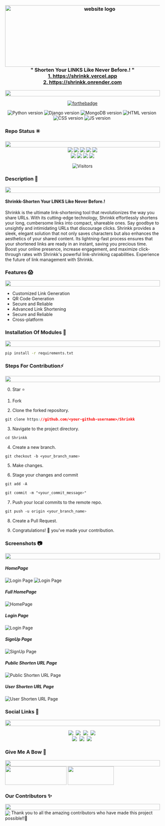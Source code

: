 <h3 align="center">
  <img alt="website logo" src="SCREENSHOTS/Shrinkk-logo.png" width="600px" height="200px"/><br/>
  " Shorten Your LINKS Like Never Before.! "<br/>
  <a href="https://shrinkk.vercel.app" target=""_blank> 1. https://shrinkk.vercel.app</a><br />
  <a href="https://shrinkk.onrender.com" target=""_blank> 2. https://shrinkk.onrender.com</a>
</h3>
<img src="https://i.imgur.com/dBaSKWF.gif" height="20" width="100%">


<div align="center">
  
[![forthebadge](https://forthebadge.com/images/badges/made-with-python.svg)](http://thismypc.com/)
</div>

<div align="center">
<img src="https://img.shields.io/badge/Python-7.9.2-red?style=for-the-badge&logo=python" alt="Python version" />&nbsp;<img src="https://img.shields.io/badge/Django-3.2.19-darkgreen?style=for-the-badge&logo=django" alt="Django version" />&nbsp;<img src="https://img.shields.io/badge/MongoDB-6.0-yellow?style=for-the-badge&logo=mongodb" alt="MongoDB version" />&nbsp;<img src="https://img.shields.io/badge/HTML-ornage?style=for-the-badge&logo=html" alt="HTML version" />&nbsp;<img src="https://img.shields.io/badge/CSS-blue?style=for-the-badge&logo=css" alt="CSS version" />&nbsp;<img src="https://img.shields.io/badge/JavaScript-green?style=for-the-badge&logo=javasscript" alt="JS version" />&nbsp;</p>
</div>


### Repo Status ✳️
<img src="https://i.imgur.com/dBaSKWF.gif" height="20" width="100%">

<div align="center">
 <img src="https://img.shields.io/github/repo-size/bishalde/Shrinkk?style=for-the-badge" />
	<img src="https://img.shields.io/github/stars/bishalde/Shrinkk?style=for-the-badge&color=FBCB0A" />
	<img src="https://img.shields.io/github/forks/bishalde/Shrinkk?style=for-the-badge&color=00C4FF" />
	<img src="https://img.shields.io/github/contributors/bishalde/Shrinkk?style=for-the-badge&color=FF5DA2" />
 	<img src="https://img.shields.io/github/last-commit/bishalde/Shrinkk?style=for-the-badge&color=54B435" /> 
<br>
	<img src="https://img.shields.io/github/issues/bishalde/Shrinkk?style=for-the-badge&color=green" />
	<img src="https://img.shields.io/github/issues-closed/bishalde/Shrinkk?style=for-the-badge&color=FF5403" />
	<img src="https://img.shields.io/github/issues-pr/bishalde/Shrinkk.svg?style=for-the-badge&color=green" />
	<img src="https://img.shields.io/github/issues-pr-closed/bishalde/Shrinkk?style=for-the-badge&color=FF5403" />
</div>
<div align="center">
 <p> 

 ![Visitors](https://api.visitorbadge.io/api/visitors?path=bishalde/Shrinkk%20&countColor=%2523263759&style=for-the-badge)
 </p>
 </div>
 

### Description 🌵
<img src="https://i.imgur.com/dBaSKWF.gif" height="20" width="100%">

#### Shrinkk-Shorten Your LINKS Like Never Before.!
Shrinkk is the ultimate link-shortening tool that revolutionizes the way you share URLs. With its cutting-edge technology, Shrinkk effortlessly shortens your long, cumbersome links into compact, shareable ones. Say goodbye to unsightly and intimidating URLs that discourage clicks. Shrinkk provides a sleek, elegant solution that not only saves characters but also enhances the aesthetics of your shared content. Its lightning-fast process ensures that your shortened links are ready in an instant, saving you precious time. Boost your online presence, increase engagement, and maximize click-through rates with Shrinkk's powerful link-shrinking capabilities. Experience the future of link management with Shrinkk.
### Features 😱
<img src="https://i.imgur.com/dBaSKWF.gif" height="20" width="100%">

- Customized Link Generation
- QR Code Generation
- Secure and Reliable
- Advanced Link Shortening
- Secure and Reliable
- Cross-platform

### Installation Of Modules 🚀
<img src="https://i.imgur.com/dBaSKWF.gif" height="20" width="100%">


```bash
pip install -r requirements.txt
```


### Steps For Contribution⚡
<img src="https://i.imgur.com/dBaSKWF.gif" height="20" width="100%">

0. Star ⭐

1. Fork 

2. Clone the forked repository.
```css
git clone https://github.com/<your-github-username>/Shrinkk
```
  
3. Navigate to the project directory.
```py
cd Shrinkk
```

4. Create a new branch.
```css
git checkout -b <your_branch_name>
```

5. Make changes.

6. Stage your changes and commit
```css
git add -A

git commit -m "<your_commit_message>"
```

7. Push your local commits to the remote repo.
```css
git push -u origin <your_branch_name>
```

8. Create a Pull Request.

9. Congratulations! 🎉 you've made your contribution.

### Screenshots 📷
<img src="https://i.imgur.com/dBaSKWF.gif" height="20" width="100%">

##### HomePage

![Login Page](SCREENSHOTS/Shrinkk-HomePage.png)
![Login Page](SCREENSHOTS/Shrinkk-HomePage0.png)

##### Full HomePage
![HomePage](SCREENSHOTS/Shrinkk-HomePage1.png)

##### Login Page
![Login Page](SCREENSHOTS/Shrinkk-Login.png)

##### SignUp Page
![SignUp Page](SCREENSHOTS/Shrinkk-SignupPage.png)

##### Public Shorten URL Page
![Public Shorten URL Page](SCREENSHOTS/Shrinkk-ShortenPage.png)


##### User Shorten URL Page
![User Shorten URL Page](SCREENSHOTS/Shrinkk-ShortenPage1.png)




### Social Links 🔗
<img src="https://i.imgur.com/dBaSKWF.gif" height="20" width="100%">

<p align="center"><a href="https://www.instagram.com/bishal_de/" target='_blank'><img src="https://img.shields.io/badge/Instagram-pink?style=for-the-badge&logo=instagram" /></a>&nbsp;
<a href="https://www.linkedin.com/in/bishalde/" target='_blank'><img src="https://img.shields.io/badge/LinkedIn-blue?style=for-the-badge&logo=linkedin" /></a>&nbsp;
<a href="https://github.com/bishalde/" target='_blank'><img src="https://img.shields.io/badge/GitHub-black?style=for-the-badge&logo=github"/></a>&nbsp;
<a href="@itsbishalde" target='_blank'><img src="https://img.shields.io/badge/Snapchat-FFFC00?style=for-the-badge&logo=snapchat&logoColor=white"/></a>&nbsp;<br/>
<a href="https://wa.me/+918299260163?text=Hello!" target='_blank'><img src="https://img.shields.io/badge/whatsapp-darkgreen?style=for-the-badge&logo=whatsapp&logoColor=white"/></a>&nbsp;
<a href="https://www.hackerrank.com/bishalde" target='_blank'><img src="https://img.shields.io/badge/Hackerrank-green?style=for-the-badge&logo=hackerrank"/></a>&nbsp;
<a href="https://www.codechef.com/users/bishalde" target='_blank'><img src="https://img.shields.io/badge/Codechef-%23B92B27?style=for-the-badge&logo=Codechef&logoColor=white"/></a>&nbsp;</p>

### Give Me A Bow 🏹
<img src="https://i.imgur.com/dBaSKWF.gif" height="20" width="100%">
<a href="https://www.buymeacoffee.com/bishalde" target='_blank'><img height="60px" width="200px" src="https://img.shields.io/badge/buymeacoffee-yellow?style=for-the-badge&logo=buymeacoffee&logocolor=white" /></a>&nbsp;<a href="https://ko-fi.com/bishalde" target='_blank'><img height="60px" width="150px" src="https://img.shields.io/badge/kofi-red?style=for-the-badge&logo=kofi"/></a>


### Our Contributors ✨
<img src="https://i.imgur.com/dBaSKWF.gif" height="20" width="100%">
<img align="center" src="https://contrib.rocks/image?max=100&repo=bishalde/TaskMate" />
Thank you to all the amazing contributors who have made this project possible!!💝
